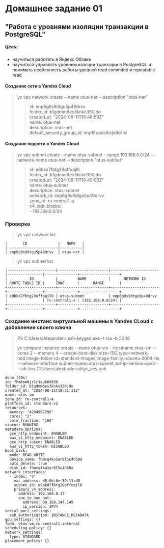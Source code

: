 Домашнее задание 01
=========================
"Работа с уровнями изоляции транзакции в PostgreSQL"
--------------------------

##### Цель:
+ научиться работать в Яндекс Облаке
+ научиться управлять уровнем изолции транзации в PostgreSQL и понимать особенность работы уровней read commited и repeatable read

#### Создание сети в Yandex Cloud
> yc vpc network create --name otus-net --description "otus-net"
>> id: enp6g9s9dtgu5p49drvv </br>
folder_id: b1gdmm6es3knkn350jdo </br>
created_at: "2024-08-11T18:48:59Z" </br>
name: otus-net </br>
description: otus-net </br>
default_security_group_id: enp15ppdclbcjidfo1ml </br>

#### Создание подсети в Yandex Cloud

> yc vpc subnet create --name otus-subnet --range 192.168.0.0/24 --network-name otus-net --description "otus-subnet"
>> id: e9bkd7fbtg29offoajl0 </br>
folder_id: b1gdmm6es3knkn350jdo </br>
created_at: "2024-08-11T18:49:03Z" </br>
name: otus-subnet </br>
description: otus-subnet </br>
network_id: enp6g9s9dtgu5p49drvv </br>
zone_id: ru-central1-a </br>
v4_cidr_blocks: </br> - 192.168.0.0/24 </br>

### Проверка 

 > yc vpc network list
````
|       ID              |   NAME   | 
| ----------------------|----------| 
| enp6g9s9dtgu5p49drvv  | otus-net | 
````

> yc vpc subnet list
````
|----------------------|-----------------------|----------------------|----------------|---------------+------------------+
|          ID          |         NAME          |      NETWORK ID      | ROUTE TABLE ID |     ZONE      |      RANGE       |
+----------------------+-----------------------+----------------------+----------------+---------------+------------------+
| e9bkd7fbtg29offoajl0 | otus-subnet           | enp6g9s9dtgu5p49drvv |                | ru-central1-a | [192.168.0.0/24] |
+----------------------+-----------------------+----------------------+----------------+---------------+------------------+
````
### Создание инстанс виртуальной машины в Yandex CLoud c добавление своего ключа
> PS C:\Users\Alexander> ssh-keygen.exe -t rsa -b 2048
> 
> yc compute instance create --name otus-vm --hostname otus-vm --cores 2 --memory 4 --create-boot-disk size=15G,type=network-hdd,image-folder-id=standard-images,image-family=ubuntu-2004-lts --network-interface subnet-name=otus-subnet,nat-ip-version=ipv4 --ssh-key C:\Users\alexbody\.ssh\yc_key.pub
````
done (40s)
id: fhm6sm8jr1r1quk8d836
folder_id: b1gdmm6es3knkn350jdo
created_at: "2024-08-11T18:51:31Z"
name: otus-vm
zone_id: ru-central1-a
platform_id: standard-v2
resources:
  memory: "4294967296"
  cores: "2"
  core_fraction: "100"
status: RUNNING
metadata_options:
  gce_http_endpoint: ENABLED
  aws_v1_http_endpoint: ENABLED
  gce_http_token: ENABLED
  aws_v1_http_token: DISABLED
boot_disk:
  mode: READ_WRITE
  device_name: fhmcq4ku1er8l5c4h50a
  auto_delete: true
  disk_id: fhmcq4ku1er8l5c4h50a
network_interfaces:
  - index: "0"
    mac_address: d0:0d:6e:59:13:d8
    subnet_id: e9bkd7fbtg29offoajl0
    primary_v4_address:
      address: 192.168.0.17
      one_to_one_nat:
        address: 89.169.147.149
        ip_version: IPV4
serial_port_settings:
  ssh_authorization: INSTANCE_METADATA
gpu_settings: {}
fqdn: otus-vm.ru-central1.internal
scheduling_policy: {}
network_settings:
  type: STANDARD
placement_policy: {}
````
